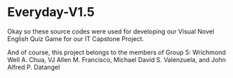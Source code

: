 # Everyday-V1.5

Okay so these source codes were used for developing our Visual Novel English Quiz Game for our IT Capstone Project.

And of course, this project belongs to the members of Group 5:
Wrichmond Well A. Chua,
VJ Allen M. Francisco,
Michael David S. Valenzuela, and
John Alfred P. Datangel
